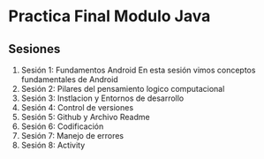 # Practica Final Modulo Java

## Sesiones

1. Sesión 1: Fundamentos Android
En esta sesión vimos conceptos fundamentales de Android
2. Sesión 2: Pilares del pensamiento logico computacional
3. Sesión 3: Instlacion y Entornos de desarrollo
4. Sesión 4: Control de versiones
5. Sesión 5: Github y Archivo Readme
6. Sesión 6: Codificación
7. Sesión 7: Manejo de errores
8. Sesión 8: Activity
